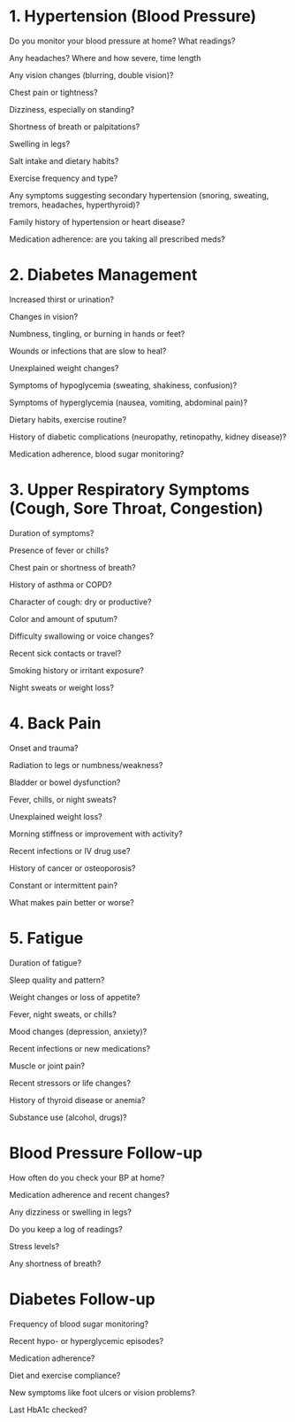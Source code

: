 # 1. Hypertension (Blood Pressure)

Do you monitor your blood pressure at home? What readings?

Any headaches? Where and how severe, time length

Any vision changes (blurring, double vision)?

Chest pain or tightness?

Dizziness, especially on standing?

Shortness of breath or palpitations?

Swelling in legs?

Salt intake and dietary habits?

Exercise frequency and type?

Any symptoms suggesting secondary hypertension (snoring, sweating, tremors, headaches, hyperthyroid)?

Family history of hypertension or heart disease?

Medication adherence: are you taking all prescribed meds?

# 2. Diabetes Management
Increased thirst or urination?

Changes in vision?

Numbness, tingling, or burning in hands or feet?

Wounds or infections that are slow to heal?

Unexplained weight changes?

Symptoms of hypoglycemia (sweating, shakiness, confusion)?

Symptoms of hyperglycemia (nausea, vomiting, abdominal pain)?

Dietary habits, exercise routine?

History of diabetic complications (neuropathy, retinopathy, kidney disease)?

Medication adherence, blood sugar monitoring?

# 3. Upper Respiratory Symptoms (Cough, Sore Throat, Congestion)
Duration of symptoms?

Presence of fever or chills?

Chest pain or shortness of breath?

History of asthma or COPD?

Character of cough: dry or productive?

Color and amount of sputum?

Difficulty swallowing or voice changes?

Recent sick contacts or travel?

Smoking history or irritant exposure?

Night sweats or weight loss?

# 4. Back Pain
Onset and trauma?

Radiation to legs or numbness/weakness?

Bladder or bowel dysfunction?

Fever, chills, or night sweats?

Unexplained weight loss?

Morning stiffness or improvement with activity?

Recent infections or IV drug use?

History of cancer or osteoporosis?

Constant or intermittent pain?

What makes pain better or worse?

# 5. Fatigue
Duration of fatigue?

Sleep quality and pattern?

Weight changes or loss of appetite?

Fever, night sweats, or chills?

Mood changes (depression, anxiety)?

Recent infections or new medications?

Muscle or joint pain?

Recent stressors or life changes?

History of thyroid disease or anemia?

Substance use (alcohol, drugs)?

# Blood Pressure Follow-up
How often do you check your BP at home?

Medication adherence and recent changes?

Any dizziness or swelling in legs?

Do you keep a log of readings?

Stress levels?

Any shortness of breath?

# Diabetes Follow-up
Frequency of blood sugar monitoring?

Recent hypo- or hyperglycemic episodes?

Medication adherence?

Diet and exercise compliance?

New symptoms like foot ulcers or vision problems?

Last HbA1c checked?

